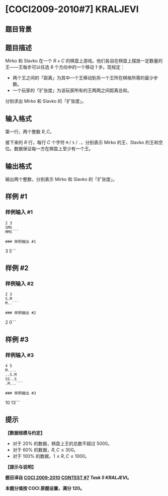 # [COCI2009-2010#7] KRALJEVI

## 题目背景



## 题目描述

Mirko 和 Slavko 在一个 $R \times C$ 的棋盘上游戏。他们各自在棋盘上摆放一定数量的王——王每步可以任选 $8$ 个方向中的一个移动 $1$ 步。现规定：

- 两个王之间的「距离」为其中一个王移动到另一个王所在棋格所需的最少步数。
- 一个玩家的「扩张度」为该玩家所有的王两两之间距离总和。

分别求出 Mirko 和 Slavko 的「扩张度」。

## 输入格式

第一行，两个整数 $R,C$。

接下来的 $R$ 行，每行 $C$ 个字符 $\texttt M$ / $\texttt S$ / $\texttt .$，分别表示 Mirko 的王、Slavko 的王和空位。数据保证每一方在棋盘上至少有一个王。

## 输出格式

输出两个整数，分别表示 Mirko 和 Slavko 的「扩张度」。

## 样例 #1

### 样例输入 #1
```
2 3
SMS
MMS```

### 样例输出 #1

```
3 5```

## 样例 #2

### 样例输入 #2
```
2 3
S.M
M..```

### 样例输出 #2

```
2 0```

## 样例 #3

### 样例输入 #3
```
4 5
M....
..S.M
SS..S
.M...```

### 样例输出 #3

```
10 13```

## 提示

**【数据规模与约定】**

- 对于 $20\%$ 的数据，棋盘上王的总数不超过 $5000$。
- 对于 $60\%$ 的数据，$R,C \le 300$。
- 对于 $100\%$ 的数据，$1 \le R,C \le 1000$。

**【提示与说明】**

**题目译自 [COCI 2009-2010](https://hsin.hr/coci/archive/2009_2010/) [CONTEST #7](https://hsin.hr/coci/archive/2009_2010/contest7_tasks.pdf) _Task 5 KRALJEVI_。**

**本题分值按 COCI 原题设置，满分 $120$。**
